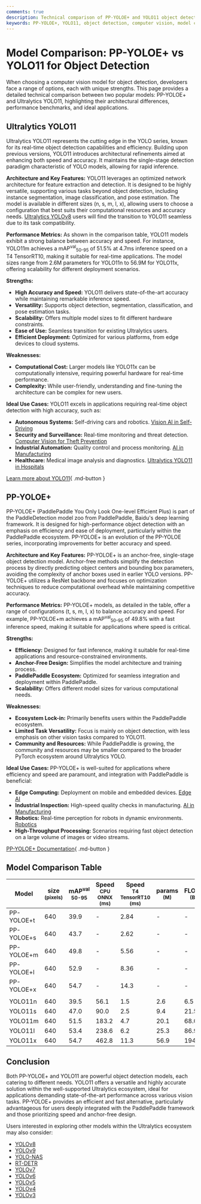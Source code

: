 ```yaml
---
comments: true
description: Technical comparison of PP-YOLOE+ and YOLO11 object detection models, including architecture, performance, and use cases.
keywords: PP-YOLOE+, YOLO11, object detection, computer vision, model comparison, Ultralytics, PaddlePaddle
---
```


# Model Comparison: PP-YOLOE+ vs YOLO11 for Object Detection

When choosing a computer vision model for object detection, developers face a range of options, each with unique strengths. This page provides a detailed technical comparison between two popular models: PP-YOLOE+ and Ultralytics YOLO11, highlighting their architectural differences, performance benchmarks, and ideal applications.

<script async src="https://cdn.jsdelivr.net/npm/chart.js@3.9.1/dist/chart.min.js"></script>
<script defer src="../../javascript/benchmark.js"></script>

<canvas id="modelComparisonChart" width="1024" height="400" active-models='["PP-YOLOE+", "YOLO11"]'></canvas>

## Ultralytics YOLO11

Ultralytics YOLO11 represents the cutting edge in the YOLO series, known for its real-time object detection capabilities and efficiency. Building upon previous versions, YOLO11 introduces architectural refinements aimed at enhancing both speed and accuracy. It maintains the single-stage detection paradigm characteristic of YOLO models, allowing for rapid inference.

**Architecture and Key Features:** YOLO11 leverages an optimized network architecture for feature extraction and detection. It is designed to be highly versatile, supporting various tasks beyond object detection, including instance segmentation, image classification, and pose estimation. The model is available in different sizes (n, s, m, l, x), allowing users to choose a configuration that best suits their computational resources and accuracy needs. [Ultralytics YOLOv8](https://docs.ultralytics.com/models/yolov8/) users will find the transition to YOLO11 seamless due to its task compatibility.

**Performance Metrics:** As shown in the comparison table, YOLO11 models exhibit a strong balance between accuracy and speed. For instance, YOLO11m achieves a mAP<sup>val</sup><sub>50-95</sub> of 51.5% at 4.7ms inference speed on a T4 TensorRT10, making it suitable for real-time applications. The model sizes range from 2.6M parameters for YOLO11n to 56.9M for YOLO11x, offering scalability for different deployment scenarios.

**Strengths:**

- **High Accuracy and Speed:** YOLO11 delivers state-of-the-art accuracy while maintaining remarkable inference speed.
- **Versatility:** Supports object detection, segmentation, classification, and pose estimation tasks.
- **Scalability:** Offers multiple model sizes to fit different hardware constraints.
- **Ease of Use:** Seamless transition for existing Ultralytics users.
- **Efficient Deployment:** Optimized for various platforms, from edge devices to cloud systems.

**Weaknesses:**

- **Computational Cost:** Larger models like YOLO11x can be computationally intensive, requiring powerful hardware for real-time performance.
- **Complexity:** While user-friendly, understanding and fine-tuning the architecture can be complex for new users.

**Ideal Use Cases:** YOLO11 excels in applications requiring real-time object detection with high accuracy, such as:

- **Autonomous Systems:** Self-driving cars and robotics. [Vision AI in Self-Driving](https://www.ultralytics.com/solutions/ai-in-self-driving)
- **Security and Surveillance:** Real-time monitoring and threat detection. [Computer Vision for Theft Prevention](https://www.ultralytics.com/blog/computer-vision-for-theft-prevention-enhancing-security)
- **Industrial Automation:** Quality control and process monitoring. [AI in Manufacturing](https://www.ultralytics.com/solutions/ai-in-manufacturing)
- **Healthcare:** Medical image analysis and diagnostics. [Ultralytics YOLO11 in Hospitals](https://www.ultralytics.com/blog/ultralytics-yolo11-in-hospitals-advancing-healthcare-with-computer-vision)

[Learn more about YOLO11](https://docs.ultralytics.com/models/yolo11/){ .md-button }

## PP-YOLOE+

PP-YOLOE+ (PaddlePaddle You Only Look One-level Efficient Plus) is part of the PaddleDetection model zoo from PaddlePaddle, Baidu's deep learning framework. It is designed for high-performance object detection with an emphasis on efficiency and ease of deployment, particularly within the PaddlePaddle ecosystem. PP-YOLOE+ is an evolution of the PP-YOLOE series, incorporating improvements for better accuracy and speed.

**Architecture and Key Features:** PP-YOLOE+ is an anchor-free, single-stage object detection model. Anchor-free methods simplify the detection process by directly predicting object centers and bounding box parameters, avoiding the complexity of anchor boxes used in earlier YOLO versions. PP-YOLOE+ utilizes a ResNet backbone and focuses on optimization techniques to reduce computational overhead while maintaining competitive accuracy.

**Performance Metrics:** PP-YOLOE+ models, as detailed in the table, offer a range of configurations (t, s, m, l, x) to balance accuracy and speed. For example, PP-YOLOE+m achieves a mAP<sup>val</sup><sub>50-95</sub> of 49.8% with a fast inference speed, making it suitable for applications where speed is critical.

**Strengths:**

- **Efficiency:** Designed for fast inference, making it suitable for real-time applications and resource-constrained environments.
- **Anchor-Free Design:** Simplifies the model architecture and training process.
- **PaddlePaddle Ecosystem:** Optimized for seamless integration and deployment within PaddlePaddle.
- **Scalability:** Offers different model sizes for various computational needs.

**Weaknesses:**

- **Ecosystem Lock-in:** Primarily benefits users within the PaddlePaddle ecosystem.
- **Limited Task Versatility:** Focus is mainly on object detection, with less emphasis on other vision tasks compared to YOLO11.
- **Community and Resources:** While PaddlePaddle is growing, the community and resources may be smaller compared to the broader PyTorch ecosystem around Ultralytics YOLO.

**Ideal Use Cases:** PP-YOLOE+ is well-suited for applications where efficiency and speed are paramount, and integration with PaddlePaddle is beneficial:

- **Edge Computing:** Deployment on mobile and embedded devices. [Edge AI](https://www.ultralytics.com/glossary/edge-ai)
- **Industrial Inspection:** High-speed quality checks in manufacturing. [AI in Manufacturing](https://www.ultralytics.com/solutions/ai-in-manufacturing)
- **Robotics:** Real-time perception for robots in dynamic environments. [Robotics](https://www.ultralytics.com/glossary/robotics)
- **High-Throughput Processing:** Scenarios requiring fast object detection on a large volume of images or video streams.

[PP-YOLOE+ Documentation](https://github.com/PaddlePaddle/PaddleDetection/blob/release/2.8/configs/ppyoloe/README.md){ .md-button }

## Model Comparison Table

| Model      | size<br><sup>(pixels) | mAP<sup>val<br>50-95 | Speed<br><sup>CPU ONNX<br>(ms) | Speed<br><sup>T4 TensorRT10<br>(ms) | params<br><sup>(M) | FLOPs<br><sup>(B) |
| ---------- | --------------------- | -------------------- | ------------------------------ | ----------------------------------- | ------------------ | ----------------- |
| PP-YOLOE+t | 640                   | 39.9                 | -                              | 2.84                                | -                  | -                 |
| PP-YOLOE+s | 640                   | 43.7                 | -                              | 2.62                                | -                  | -                 |
| PP-YOLOE+m | 640                   | 49.8                 | -                              | 5.56                                | -                  | -                 |
| PP-YOLOE+l | 640                   | 52.9                 | -                              | 8.36                                | -                  | -                 |
| PP-YOLOE+x | 640                   | 54.7                 | -                              | 14.3                                | -                  | -                 |
|            |                       |                      |                                |                                     |                    |                   |
| YOLO11n    | 640                   | 39.5                 | 56.1                           | 1.5                                 | 2.6                | 6.5               |
| YOLO11s    | 640                   | 47.0                 | 90.0                           | 2.5                                 | 9.4                | 21.5              |
| YOLO11m    | 640                   | 51.5                 | 183.2                          | 4.7                                 | 20.1               | 68.0              |
| YOLO11l    | 640                   | 53.4                 | 238.6                          | 6.2                                 | 25.3               | 86.9              |
| YOLO11x    | 640                   | 54.7                 | 462.8                          | 11.3                                | 56.9               | 194.9             |

## Conclusion

Both PP-YOLOE+ and YOLO11 are powerful object detection models, each catering to different needs. YOLO11 offers a versatile and highly accurate solution within the well-supported Ultralytics ecosystem, ideal for applications demanding state-of-the-art performance across various vision tasks. PP-YOLOE+ provides an efficient and fast alternative, particularly advantageous for users deeply integrated with the PaddlePaddle framework and those prioritizing speed and anchor-free design.

Users interested in exploring other models within the Ultralytics ecosystem may also consider:

- [YOLOv8](https://docs.ultralytics.com/models/yolov8/)
- [YOLOv9](https://docs.ultralytics.com/models/yolov9/)
- [YOLO-NAS](https://docs.ultralytics.com/models/yolo-nas/)
- [RT-DETR](https://docs.ultralytics.com/models/rtdetr/)
- [YOLOv7](https://docs.ultralytics.com/models/yolov7/)
- [YOLOv6](https://docs.ultralytics.com/models/yolov6/)
- [YOLOv5](https://docs.ultralytics.com/models/yolov5/)
- [YOLOv4](https://docs.ultralytics.com/models/yolov4/)
- [YOLOv3](https://docs.ultralytics.com/models/yolov3/)
